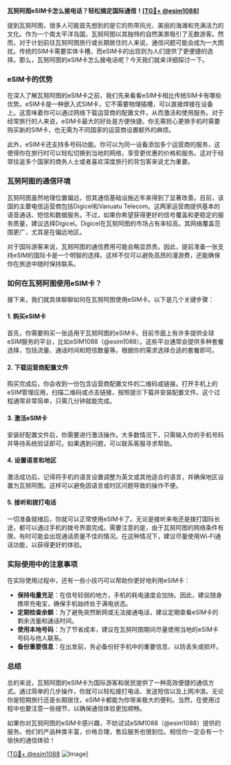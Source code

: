 **瓦努阿图eSIM卡怎么接电话？轻松搞定国际通信！[[TG💪+ @esim1088](https://t.me/s/esim1088)]**

提到瓦努阿图，很多人可能首先想到的是它的热带风光、美丽的海滩和充满活力的文化。作为一个南太平洋岛国，瓦努阿图以其独特的自然美景吸引了无数游客。然而，对于计划前往瓦努阿图旅行或长期居住的人来说，通信问题可能会成为一大困扰。传统的SIM卡需要实体卡槽，而eSIM卡的出现则为人们提供了更便捷的选择。那么，瓦努阿图的eSIM卡怎么接电话呢？今天我们就来详细探讨一下。

### eSIM卡的优势

在深入了解瓦努阿图的eSIM卡之前，我们先来看看eSIM卡相比传统SIM卡有哪些优势。eSIM卡是一种嵌入式SIM卡，它不需要物理插槽，可以直接焊接在设备上。这意味着你可以通过网络下载运营商的配置文件，从而激活和使用服务。对于经常旅行的人来说，eSIM卡最大的好处是方便快捷。你无需担心更换手机时需要购买新的SIM卡，也无需为不同国家的运营商设置额外的麻烦。

此外，eSIM卡还支持多号码功能。你可以为同一设备添加多个运营商的服务，这使得你在旅行时可以轻松切换到当地的网络，享受更优惠的价格和服务。这对于经常往返多个国家的商务人士或者喜欢深度旅行的背包客来说尤为重要。

### 瓦努阿图的通信环境

瓦努阿图虽然地理位置偏远，但其通信基础设施近年来得到了显著改善。目前，该国的主要电信运营商包括Digicel和Vanuatu Telecom。这两家运营商提供基本的语音通话、短信和数据服务。不过，如果你希望获得更好的信号覆盖和更稳定的服务质量，建议选择Digicel。Digicel在瓦努阿图的市场占有率较高，其网络覆盖范围更广，尤其是在偏远地区。

对于国际游客来说，瓦努阿图的通信费用可能会略显昂贵。因此，提前准备一张支持eSIM的国际卡是一个明智的选择。这样不仅可以避免高昂的漫游费，还能确保你在旅途中随时保持联系。

### 如何在瓦努阿图使用eSIM卡？

接下来，我们就具体聊聊如何在瓦努阿图使用eSIM卡。以下是几个关键步骤：

#### 1. 购买eSIM卡

首先，你需要购买一张适用于瓦努阿图的eSIM卡。目前市面上有许多提供全球eSIM服务的平台，比如eSIM1088（@esim1088）。这些平台通常会提供多种套餐选择，包括流量、通话时间和短信数量等。根据你的需求选择合适的套餐即可。

#### 2. 下载运营商配置文件

购买完成后，你会收到一份包含运营商配置文件的二维码或链接。打开手机上的eSIM管理应用，扫描二维码或点击链接，按照提示下载并安装配置文件。这个过程通常非常简单，只需几分钟就能完成。

#### 3. 激活eSIM卡

安装好配置文件后，你需要进行激活操作。大多数情况下，只需输入你的手机号码并等待系统验证即可。如果遇到问题，可以联系客服寻求帮助。

#### 4. 设置语言和地区

激活成功后，记得将手机的语言设置调整为英文或其他适合的语言，并确保地区设置为瓦努阿图。这样可以避免因语言或时区问题导致的操作不便。

#### 5. 接听和拨打电话

一切准备就绪后，你就可以正常使用eSIM卡了。无论是接听来电还是拨打国际长途，都可以通过手机的拨号界面完成。需要注意的是，由于瓦努阿图的网络条件有限，有时可能会出现通话质量不佳的情况。在这种情况下，建议尽量使用Wi-Fi通话功能，以获得更好的体验。

### 实际使用中的注意事项

在实际使用过程中，还有一些小技巧可以帮助你更好地利用eSIM卡：

- **保持电量充足**：在信号较弱的地方，手机的耗电速度会加快。因此，建议随身携带充电宝，确保手机始终处于满电状态。
- **定期检查余额**：为了避免突然断网或无法接通电话，建议定期查看eSIM卡的剩余流量和通话时间。
- **使用本地号码**：为了节省成本，建议在瓦努阿图期间尽量使用当地的eSIM卡号码与他人联系。
- **备份重要信息**：在出发前，务必备份好手机中的重要信息，以防丢失或损坏。

### 总结

总的来说，瓦努阿图的eSIM卡为国际游客和居民提供了一种高效便捷的通信方式。通过简单的几步操作，你就可以轻松接打电话、发送短信以及上网冲浪。无论你是短期旅行还是长期居住，eSIM卡都能为你带来极大的便利。当然，在使用过程中也要注意一些细节，以确保通信体验更加顺畅。

如果你对瓦努阿图的eSIM卡感兴趣，不妨试试eSIM1088（@esim1088）提供的服务。他们的产品种类丰富，价格合理，售后服务也很到位。相信你一定会有一个愉快的通信体验！

[[TG💪+ @esim1088](https://t.me/s/esim1088) ![Image](https://i.postimg.cc/4NQfJmqS/Snipaste-2025-05-13-00-14-12.png)]